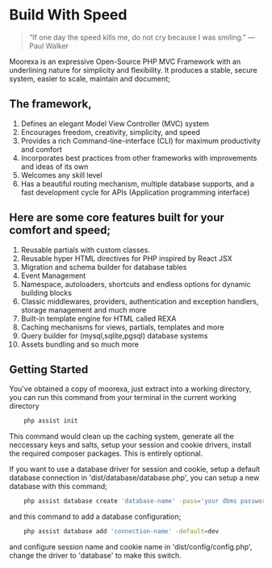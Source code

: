 # Build With Speed

> “If one day the speed kills me, do not cry because I was smiling.” 
> ―  Paul Walker

Moorexa is an expressive Open-Source PHP MVC Framework with an underlining nature for simplicity and flexibility. It produces a stable, secure system, easier to scale, maintain and document;

## The framework,
1. Defines an elegant Model View Controller (MVC) system
2. Encourages freedom, creativity, simplicity, and speed
3. Provides a rich Command-line-interface (CLI) for maximum productivity and comfort
4. Incorporates best practices from other frameworks with improvements and ideas of its own
5. Welcomes any skill level
6. Has a beautiful routing mechanism, multiple database supports, and a fast development cycle for APIs (Application programming interface)


## Here are some core features built for your comfort and speed;
1. Reusable partials with custom classes.
2. Reusable hyper HTML directives for PHP inspired by React JSX
3. Migration and schema builder for database tables
4. Event Management
5. Namespace, autoloaders, shortcuts and endless options for  dynamic building blocks
6. Classic middlewares, providers, authentication and exception handlers, storage management and much more
7. Built-in template engine for HTML called REXA
8. Caching mechanisms for views, partials, templates and more
9. Query builder for (mysql,sqlite,pgsql) database systems
10. Assets bundling and so much more

## Getting Started
You've obtained a copy of moorexa, just extract into a working directory, you can run this command from your terminal in the current working directory

```bash
    php assist init
```

This command would clean up the caching system, generate all the neccessary keys and salts, setup your session and cookie drivers, install the required composer packages. This is entirely optional.

If you want to use a database driver for session and cookie, setup a default database connection in 
'dist/database/database.php', you can setup a new database with this command;

```bash
    php assist database create 'database-name' -pass='your dbms password eg. root'
```

and this command to add a database configuration;

```bash
    php assist database add 'connection-name' -default=dev
```

and configure session name and cookie name in 'dist/config/config.php', change the driver to 'database' to make this switch.